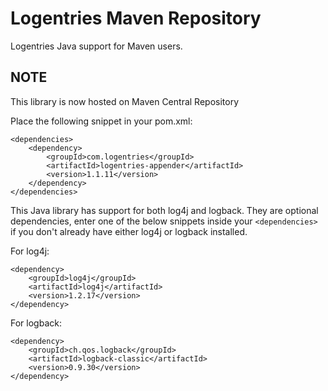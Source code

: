 Logentries Maven Repository
===========================

Logentries Java support for Maven users.

NOTE
----
This library is now hosted on Maven Central Repository

Place the following snippet in your pom.xml:

    <dependencies>
        <dependency>
            <groupId>com.logentries</groupId>
            <artifactId>logentries-appender</artifactId>
            <version>1.1.11</version>
        </dependency>
    </dependencies>
    
This Java library has support for both log4j and logback. They are optional dependencies, enter one of the below snippets 
inside your `<dependencies>` if you don't already have either log4j or logback installed.

For log4j:

    <dependency>
        <groupId>log4j</groupId>
		<artifactId>log4j</artifactId>
		<version>1.2.17</version>
	</dependency>
    
For logback:

    <dependency>
        <groupId>ch.qos.logback</groupId>
        <artifactId>logback-classic</artifactId>
        <version>0.9.30</version>
    </dependency>
